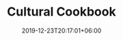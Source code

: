 ---
title       : "Cultural Cookbook"
date        : 2019-12-23T20:17:01+06:00
description : "Welcome to the cultural cookbook"
---